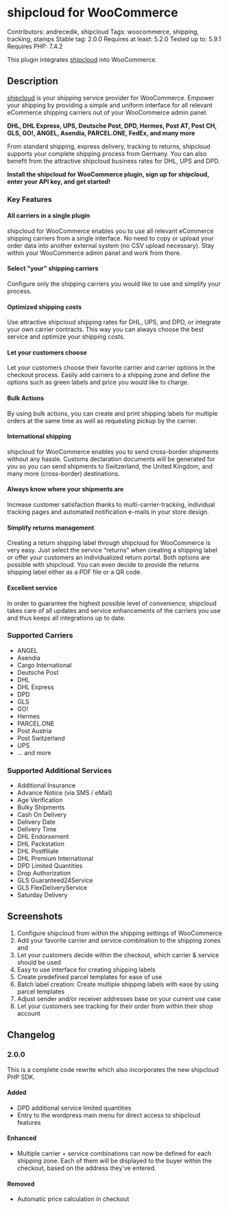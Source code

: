 # shipcloud for WooCommerce

Contributors: andrecedik, shipcloud
Tags: woocommerce, shipping, tracking, stamps
Stable tag: 2.0.0
Requires at least: 5.2.0
Tested up to: 5.9.1
Requires PHP: 7.4.2

This plugin integrates [shipcloud](http://bit.ly/shipcloud-for-woocommerce-en) into WooCommerce.

## Description
[shipcloud](http://bit.ly/shipcloud-for-woocommerce-en) is your shipping service provider for WooCommerce. Empower your shipping by providing a simple and uniform interface for all relevant eCommerce shipping carriers out of your WooCommerce admin panel.

**DHL, DHL Express, UPS, Deutsche Post, DPD, Hermes, Post AT, Post CH, GLS, GO!, ANGEL, Asendia, PARCEL.ONE, FedEx, and many more**

From standard shipping, express delivery, tracking to returns, shipcloud supports your complete shipping process from Germany. You can also benefit from the attractive shipcloud business rates for DHL, UPS and DPD.

**Install the shipcloud for WooCommerce plugin, sign up for shipcloud, enter your API key, and get started!**

### Key Features

#### All carriers in a single plugin
shipcloud for WooCommerce enables you to use all relevant eCommerce shipping carriers from a single interface. No need to copy or upload your order data into another external system (no CSV upload necessary). Stay within your WooCommerce admin panel and work from there.

#### Select "your" shipping carriers
Configure only the shipping carriers you would like to use and simplify your process.

#### Optimized shipping costs
Use attractive shipcloud shipping rates for DHL, UPS, and DPD, or integrate your own carrier contracts. This way you can always choose the best service and optimize your shipping costs.

#### Let your customers choose
Let your customers choose their favorite carrier and carrier options in the checkout process. Easily add carriers to a shipping zone and define the options such as green labels and price you would like to charge.

#### Bulk Actions
By using bulk actions, you can create and print shipping labels for multiple orders at the same time as well as requesting pickup by the carrier.

#### International shipping
shipcloud for WooCommerce enables you to send cross-border shipments without any hassle. Customs declaration documents will be generated for you so you can send shipments to Switzerland, the United Kingdom, and many more (cross-border) destinations.

#### Always know where your shipments are
Increase customer satisfaction thanks to multi-carrier-tracking, individual tracking pages and automated notification e-mails in your store design.

#### Simplify returns management
Creating a return shipping label through shipcloud for WooCommerce is very easy. Just select the service “returns” when creating a shipping label or offer your customers an individualized return portal. Both options are possible with shipcloud. You can even decide to provide the returns shipping label either as a PDF file or a QR code.

#### Excellent service
In order to guarantee the highest possible level of convenience, shipcloud takes care of all updates and service enhancements of the carriers you use and thus keeps all integrations up to date.

### Supported Carriers
* ANGEL
* Asendia
* Cargo International
* Deutsche Post
* DHL
* DHL Express
* DPD
* GLS
* GO!
* Hermes
* PARCEL.ONE
* Post Austria
* Post Switzerland
* UPS
* … and more

### Supported Additional Services
* Additional Insurance
* Advance Notice (via SMS / eMail)
* Age Verification
* Bulky Shipments
* Cash On Delivery
* Delivery Date
* Delivery Time
* DHL Endorsement
* DHL Packstation
* DHL Postfiliale
* DHL Premium International
* DPD Limited Quantities
* Drop Authorization
* GLS Guaranteed24Service
* GLS FlexDeliveryService
* Saturday Delivery

## Screenshots
1. Configure shipcloud from within the shipping settings of WooCommerce
2. Add your favorite carrier and service combination to the shipping zones and
3. Let your customers decide within the checkout, which carrier & service should be used
4. Easy to use interface for creating shipping labels
5. Create predefined parcel templates for ease of use
6. Batch label creation: Create multiple shipping labels with ease by using parcel templates
7. Adjust sender and/or receiver addresses base on your current use case
8. Let your customers see tracking for their order from within their shop account

## Changelog

### 2.0.0
This is a complete code rewrite which also incorporates the new shipcloud PHP SDK.

#### Added
- DPD additional service limited quantities
- Entry to the wordpress main menu for direct access to shipcloud features

#### Enhanced
- Multiple carrier + service combinations can now be defined for each shipping zone. Each of them
  will be displayed to the buyer within the checkout, based on the address they've entered.

#### Removed
- Automatic price calculation in checkout
